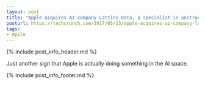 ```yaml
---
layout: post
title: "Apple acquires AI company Lattice Data, a specialist in unstructured ‘dark data’, for $200M"
posturl: https://techcrunch.com/2017/05/13/apple-acquires-ai-company-lattice-data-a-specialist-in-unstructured-dark-data/
tags:
- Apple
---
```


{% include post_info_header.md %}

Just another sign that Apple is actually doing something in the AI space.

<!--more-->
{% include post_info_footer.md %}
